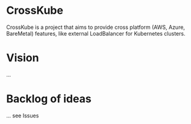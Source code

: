 # CrossKube
CrossKube is a project that aims to provide cross platform (AWS, Azure, BareMetal) features, like external LoadBalancer for Kubernetes clusters.

# Vision
...

# Backlog of ideas
... see Issues
